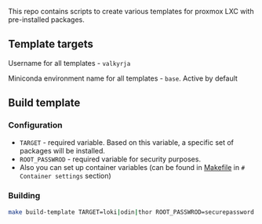 This repo contains scripts to create various templates for proxmox LXC with pre-installed packages.

## Template targets
Username for all templates - `valkyrja`

Miniconda environment name for all templates - `base`. Active by default
## Build template

### Configuration 
* `TARGET` - required variable. Based on this variable, a specific set of packages will be installed.
* `ROOT_PASSWROD` - required variable for security purposes.
* Also you can set up container variables (can be found in [Makefile](./Makefile) in `# Container settings` section)

### Building 
```bash
make build-template TARGET=loki|odin|thor ROOT_PASSWROD=securepassword
```
